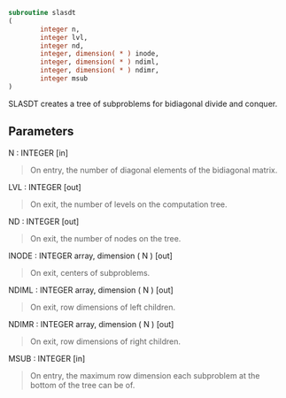 ```fortran
subroutine slasdt
(
        integer n,
        integer lvl,
        integer nd,
        integer, dimension( * ) inode,
        integer, dimension( * ) ndiml,
        integer, dimension( * ) ndimr,
        integer msub
)
```

SLASDT creates a tree of subproblems for bidiagonal divide and
conquer.

## Parameters
N : INTEGER [in]
> On entry, the number of diagonal elements of the
> bidiagonal matrix.

LVL : INTEGER [out]
> On exit, the number of levels on the computation tree.

ND : INTEGER [out]
> On exit, the number of nodes on the tree.

INODE : INTEGER array, dimension ( N ) [out]
> On exit, centers of subproblems.

NDIML : INTEGER array, dimension ( N ) [out]
> On exit, row dimensions of left children.

NDIMR : INTEGER array, dimension ( N ) [out]
> On exit, row dimensions of right children.

MSUB : INTEGER [in]
> On entry, the maximum row dimension each subproblem at the
> bottom of the tree can be of.
